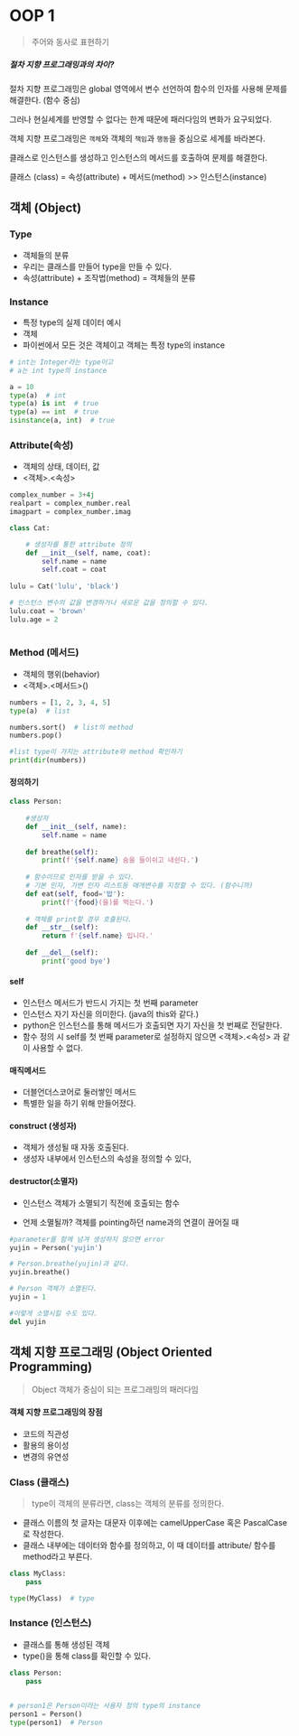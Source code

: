 # OOP 1

> 주어와 동사로 표현하기



##### 절차 지향 프로그래밍과의 차이?

절차 지향 프로그래밍은 global 영역에서 변수 선언하여 함수의 인자를 사용해 문제를 해결한다. (함수 중심)

그러나 현실세계를 반영할 수 없다는 한계 때문에 패러다임의 변화가 요구되었다.

객체 지향 프로그래밍은 `객체`와 객체의 `책임`과 `행동`을 중심으로 세계를 바라본다.

 클래스로 인스턴스를 생성하고 인스턴스의 메서드를 호출하여 문제를 해결한다.



클래스 (class)  =  속성(attribute) + 메서드(method) >> 인스턴스(instance)



## 객체 (Object)



### Type

- 객체들의 분류
- 우리는 클래스를 만들어 type을 만들 수 있다.
- 속성(attribute) + 조작법(method) = 객체들의 분류



### Instance

- 특정 type의 실제 데이터 예시
- 객체
- 파이썬에서 모든 것은 객체이고 객체는 특정 type의 instance



```python
# int는 Integer라는 type이고
# a는 int type의 instance 

a = 10
type(a)  # int
type(a) is int  # true
type(a) == int  # true
isinstance(a, int)  # true
```



### Attribute(속성)

- 객체의 상태, 데이터, 값
- <객체>.<속성>



```python
complex_number = 3+4j
realpart = complex_number.real
imagpart = complex_number.imag
```



```python
class Cat:

    # 생성자를 통한 attribute 정의
	def __init__(self, name, coat):
        self.name = name
        self.coat = coat
        
lulu = Cat('lulu', 'black')

# 인스턴스 변수의 값을 변경하거나 새로운 값을 정의할 수 있다.
lulu.coat = 'brown'
lulu.age = 2
		
```







### Method (메서드)

- 객체의 행위(behavior)
- <객체>.<메서드>()



```python
numbers = [1, 2, 3, 4, 5]
type(a)  # list

numbers.sort()  # list의 method
numbers.pop()

#list type이 가지는 attribute와 method 확인하기
print(dir(numbers))
```



#### 정의하기

```python
class Person:
    
    #생성자
    def __init__(self, name):
        self.name = name
	
    def breathe(self):
        print(f'{self.name} 숨을 들이쉬고 내쉰다.')
	
    # 함수이므로 인자를 받을 수 있다.
    # 기본 인자, 가변 인자 리스트등 매개변수를 지정할 수 있다. (함수니까)
    def eat(self, food='밥'):
        print(f'{food}(을)를 먹는다.')
    
    # 객체를 print할 경우 호출된다.
   	def __str__(self):
        return f'{self.name} 입니다.'
    
	def __del__(self):
        print('good bye')
```



#### self

- 인스턴스 메서드가 반드시 가지는 첫 번째 parameter
- 인스턴스 자기 자신을 의미한다. (java의 this와 같다.)
- python은 인스턴스를 통해 메서드가 호출되면 자기 자신을 첫 번째로 전달한다.
- 함수 정의 시 self를 첫 번째 parameter로 설정하지 않으면 <객체>.<속성> 과 같이 사용할 수 없다. 



#### 매직메서드

- 더블언더스코어로 둘러쌓인 메서드
- 특별한 일을 하기 위해 만들어졌다.



#### construct (생성자)

- 객체가 생성될 때 자동 호출된다.
- 생성자 내부에서 인스턴스의 속성을 정의할 수 있다,



#### destructor(소멸자)

- 인스턴스 객체가 소멸되기 직전에 호출되는 함수

- 언제 소멸될까? 객체를 pointing하던 name과의 연결이 끊어질 때

  

```python
#parameter를 함께 넘겨 생성하지 않으면 error
yujin = Person('yujin')

# Person.breathe(yujin)과 같다.
yujin.breathe()

# Person 객체가 소멸된다.
yujin = 1

#이렇게 소멸시킬 수도 있다.
del yujin
```





## 객체 지향 프로그래밍 (Object Oriented Programming)

> Object 객체가 중심이 되는 프로그래밍의 패러다임



#### 객체 지향 프로그래밍의 장점

- 코드의 직관성
- 활용의 용이성
- 변경의 유연성 



### Class (클래스)

> type이 객체의 분류라면, class는 객체의 분류를 정의한다.



- 클래스 이름의 첫 글자는 대문자 이후에는 camelUpperCase  혹은 PascalCase로 작성한다.
- 클래스 내부에는 데이터와 함수를 정의하고, 이 때 데이터를 attribute/ 함수를 method라고 부른다.



```python
class MyClass:
	pass

type(MyClass)  # type
```



### Instance (인스턴스)

- 클래스를 통해 생성된 객체
- type()을 통해 class를 확인할 수 있다.



```python
class Person:
	pass
	

# person1은 Person이라는 사용자 정의 type의 instance
person1 = Person()
type(person1)  # Person
```

